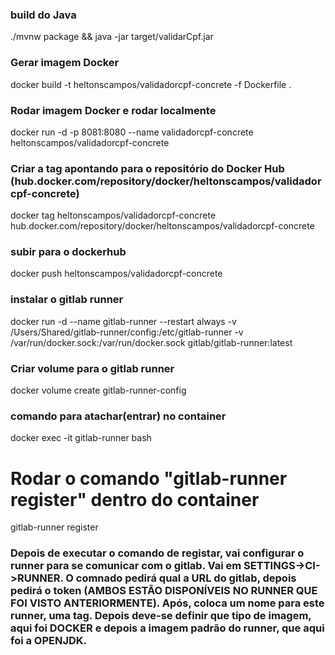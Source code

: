 
### build do Java ###
./mvnw package && java -jar target/validarCpf.jar

### Gerar imagem Docker ###
docker build -t heltonscampos/validadorcpf-concrete -f Dockerfile .

### Rodar  imagem Docker e rodar localmente ###
docker run -d -p 8081:8080 --name validadorcpf-concrete heltonscampos/validadorcpf-concrete

### Criar a tag apontando para o repositório do Docker Hub (hub.docker.com/repository/docker/heltonscampos/validadorcpf-concrete) ###
docker tag heltonscampos/validadorcpf-concrete hub.docker.com/repository/docker/heltonscampos/validadorcpf-concrete

### subir para o dockerhub ###
docker push heltonscampos/validadorcpf-concrete

### instalar o gitlab runner
docker run -d --name gitlab-runner --restart always  -v /Users/Shared/gitlab-runner/config:/etc/gitlab-runner  -v /var/run/docker.sock:/var/run/docker.sock  gitlab/gitlab-runner:latest

### Criar volume para o gitlab runner
docker volume create gitlab-runner-config

### comando para atachar(entrar) no container
docker exec -it gitlab-runner bash

# Rodar o comando "gitlab-runner register" dentro do container
gitlab-runner register

### Depois de executar o comando de registar, vai configurar o runner para se comunicar com o gitlab. Vai em SETTINGS->CI->RUNNER. O comnado pedirá qual a URL do gitlab, depois pedirá o token (AMBOS ESTÃO DISPONÍVEIS NO RUNNER QUE FOI VISTO ANTERIORMENTE). Após, coloca um nome para este runner, uma tag. Depois deve-se definir que tipo de imagem, aqui foi DOCKER  e depois a imagem padrão do runner, que aqui foi a OPENJDK.